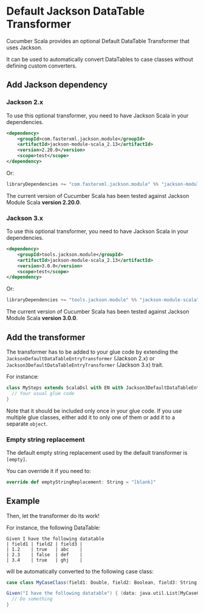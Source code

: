 # Default Jackson DataTable Transformer

Cucumber Scala provides an optional Default DataTable Transformer that uses Jackson.

It can be used to automatically convert DataTables to case classes without defining custom converters.

## Add Jackson dependency

### Jackson 2.x

To use this optional transformer, you need to have Jackson Scala in your dependencies.

```xml
<dependency>
    <groupId>com.fasterxml.jackson.module</groupId>
    <artifactId>jackson-module-scala_2.13</artifactId>
    <version>2.20.0</version>
    <scope>test</scope>
</dependency>
```

Or:
```sbt
libraryDependencies += "com.fasterxml.jackson.module" %% "jackson-module-scala" % "2.20.0" % Test
```

The current version of Cucumber Scala has been tested against Jackson Module Scala **version 2.20.0**.

### Jackson 3.x

To use this optional transformer, you need to have Jackson Scala in your dependencies.

```xml
<dependency>
    <groupId>tools.jackson.module</groupId>
    <artifactId>jackson-module-scala_2.13</artifactId>
    <version>3.0.0</version>
    <scope>test</scope>
</dependency>
```

Or:
```sbt
libraryDependencies += "tools.jackson.module" %% "jackson-module-scala" % "3.0.0" % Test
```

The current version of Cucumber Scala has been tested against Jackson Module Scala **version 3.0.0**.

## Add the transformer

The transformer has to be added to your glue code by extending the `JacksonDefaultDataTableEntryTransformer` (Jackson 2.x)
or `Jackson3DefaultDataTableEntryTransformer` (Jackson 3.x) trait.

For instance:
```scala
class MySteps extends ScalaDsl with EN with Jackson3DefaultDataTableEntryTransformer {
  // Your usual glue code
}
```

Note that it should be included only once in your glue code. If you use multiple glue classes, either add it to only one of them or add it to a separate `object`.

### Empty string replacement

The default empty string replacement used by the default transformer is `[empty]`.

You can override it if you need to:
```scala
override def emptyStringReplacement: String = "[blank]"
```

## Example

Then, let the transformer do its work!

For instance, the following DataTable:
```gherkin
Given I have the following datatable
| field1 | field2 | field3 |
| 1.2    | true   | abc    |
| 2.3    | false  | def    |
| 3.4    | true   | ghj    |
```

will be automatically converted to the following case class:
```scala
case class MyCaseClass(field1: Double, field2: Boolean, field3: String)

Given("I have the following datatable") { (data: java.util.List[MyCaseClass]) =>
  // Do something
}
```

